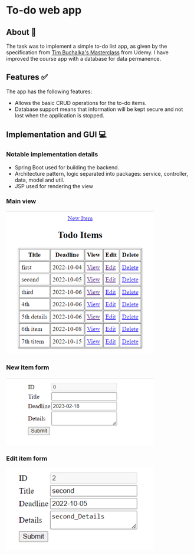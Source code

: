 # To-do web app

## About :thought_balloon:
The task was to implement a simple to-do list app, as given by the specification from
[Tim Buchalka's Masterclass](https://www.udemy.com/course/java-spring-framework-masterclass/) from Udemy. 
I have improved the course app with a database for data permanence.

## Features :white_check_mark:
The app has the following features:
 - Allows the basic CRUD operations for the to-do items.
 - Database support means that information will be kept secure and not lost when the application is stopped.

## Implementation and GUI :computer:

### Notable implementation details
- Spring Boot used for building the backend.
- Architecture pattern, logic separated into packages: service, controller, data, model and util.
- JSP used for rendering the view

### Main view
<img src="/ss/main_view.PNG" width="400" >

### New item form
<img src="/ss/new_item.PNG" width="400" >

### Edit item form
<img src="/ss/edit-item.PNG" width="400" >

